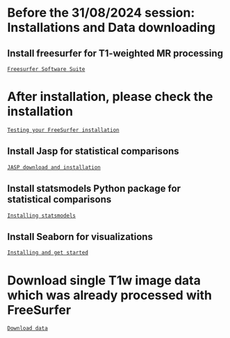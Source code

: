 # Before the 31/08/2024 session: Installations and Data downloading

## Install freesurfer for T1-weighted MR processing

<a href="https://surfer.nmr.mgh.harvard.edu/"> `Freesurfer Software Suite`</a>

# After installation, please check the installation

<a href="https://surfer.nmr.mgh.harvard.edu/fswiki/TestingFreeSurfer"> `Testing your FreeSurfer installation`</a>

## Install Jasp for statistical comparisons

<a href="https://jasp-stats.org/download/"> `JASP download and installation`</a>

## Install statsmodels Python package for statistical comparisons

<a href="https://www.statsmodels.org/stable/install.html"> `Installing statsmodels`</a>

## Install Seaborn for visualizations

<a href="https://seaborn.pydata.org/installing.html"> `Installing and get started`</a>

# Download single T1w image data which was already processed with FreeSurfer

<a href="https://drive.google.com/drive/folders/1PRaE91jbi9ZMA5M9FDhllRQlwkVcobqs?usp=drive_link"> `Download data`</a>
